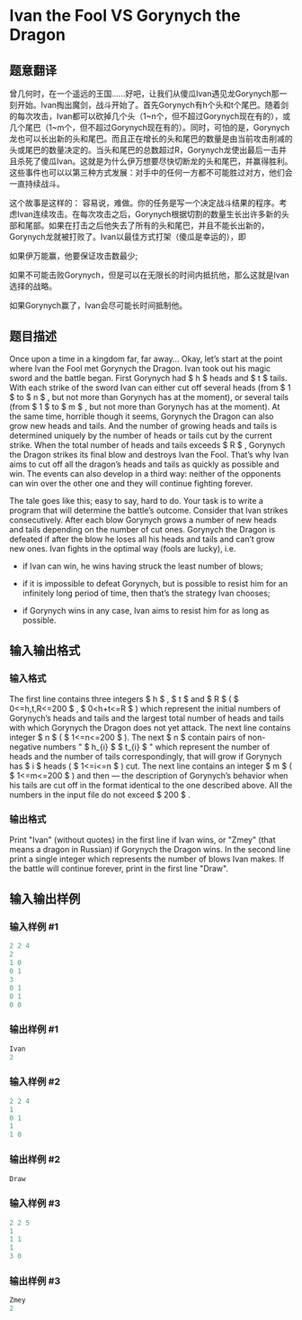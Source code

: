 # Ivan the Fool VS Gorynych the Dragon

## 题意翻译

曾几何时，在一个遥远的王国......好吧，让我们从傻瓜Ivan遇见龙Gorynych那一刻开始。Ivan掏出魔剑，战斗开始了。首先Gorynych有h个头和t个尾巴。随着剑的每次攻击，Ivan都可以砍掉几个头（1~n个，但不超过Gorynych现在有的），或几个尾巴（1~m个，但不超过Gorynych现在有的）。同时，可怕的是，Gorynych龙也可以长出新的头和尾巴。而且正在增长的头和尾巴的数量是由当前攻击削减的头或尾巴的数量决定的。当头和尾巴的总数超过R，Gorynych龙使出最后一击并且杀死了傻瓜Ivan。这就是为什么伊万想要尽快切断龙的头和尾巴，并赢得胜利。这些事件也可以以第三种方式发展：对手中的任何一方都不可能胜过对方，他们会一直持续战斗。

这个故事是这样的： 容易说，难做。你的任务是写一个决定战斗结果的程序。考虑Ivan连续攻击。在每次攻击之后，Gorynych根据切割的数量生长出许多新的头部和尾部。如果在打击之后他失去了所有的头和尾巴，并且不能长出新的，Gorynych龙就被打败了。Ivan以最佳方式打架（傻瓜是幸运的），即

如果伊万能赢，他要保证攻击数最少;

如果不可能击败Gorynych，但是可以在无限长的时间内抵抗他，那么这就是Ivan选择的战略。

如果Gorynych赢了，Ivan会尽可能长时间抵制他。

## 题目描述

Once upon a time in a kingdom far, far away… Okay, let’s start at the point where Ivan the Fool met Gorynych the Dragon. Ivan took out his magic sword and the battle began. First Gorynych had $ h $ heads and $ t $ tails. With each strike of the sword Ivan can either cut off several heads (from $ 1 $ to $ n $ , but not more than Gorynych has at the moment), or several tails (from $ 1 $ to $ m $ , but not more than Gorynych has at the moment). At the same time, horrible though it seems, Gorynych the Dragon can also grow new heads and tails. And the number of growing heads and tails is determined uniquely by the number of heads or tails cut by the current strike. When the total number of heads and tails exceeds $ R $ , Gorynych the Dragon strikes its final blow and destroys Ivan the Fool. That’s why Ivan aims to cut off all the dragon’s heads and tails as quickly as possible and win. The events can also develop in a third way: neither of the opponents can win over the other one and they will continue fighting forever.

The tale goes like this; easy to say, hard to do. Your task is to write a program that will determine the battle’s outcome. Consider that Ivan strikes consecutively. After each blow Gorynych grows a number of new heads and tails depending on the number of cut ones. Gorynych the Dragon is defeated if after the blow he loses all his heads and tails and can’t grow new ones. Ivan fights in the optimal way (fools are lucky), i.e.

- if Ivan can win, he wins having struck the least number of blows;

- if it is impossible to defeat Gorynych, but is possible to resist him for an infinitely long period of time, then that’s the strategy Ivan chooses;

- if Gorynych wins in any case, Ivan aims to resist him for as long as possible.

## 输入输出格式

### 输入格式

The first line contains three integers $ h $ , $ t $ and $ R $ ( $ 0<=h,t,R<=200 $ , $ 0<h+t<=R $ ) which represent the initial numbers of Gorynych’s heads and tails and the largest total number of heads and tails with which Gorynych the Dragon does not yet attack. The next line contains integer $ n $ ( $ 1<=n<=200 $ ). The next $ n $ contain pairs of non-negative numbers " $ h_{i} $ $ t_{i} $ " which represent the number of heads and the number of tails correspondingly, that will grow if Gorynych has $ i $ heads ( $ 1<=i<=n $ ) cut. The next line contains an integer $ m $ ( $ 1<=m<=200 $ ) and then — the description of Gorynych’s behavior when his tails are cut off in the format identical to the one described above. All the numbers in the input file do not exceed $ 200 $ .

### 输出格式

Print "Ivan" (without quotes) in the first line if Ivan wins, or "Zmey" (that means a dragon in Russian) if Gorynych the Dragon wins. In the second line print a single integer which represents the number of blows Ivan makes. If the battle will continue forever, print in the first line "Draw".

## 输入输出样例

### 输入样例 #1

```cpp
2 2 4
2
1 0
0 1
3
0 1
0 1
0 0

```
### 输出样例 #1

```cpp
Ivan
2

```
### 输入样例 #2

```cpp
2 2 4
1
0 1
1
1 0

```
### 输出样例 #2

```cpp
Draw

```
### 输入样例 #3

```cpp
2 2 5
1
1 1
1
3 0

```
### 输出样例 #3

```cpp
Zmey
2

```
